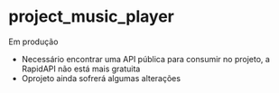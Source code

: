 # project_music_player
Em produção

- Necessário encontrar uma API pública para consumir no projeto, a RapidAPI não está mais gratuita  
- Oprojeto ainda sofrerá algumas alterações
